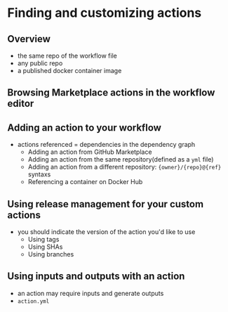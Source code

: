 # Finding and customizing actions

## Overview
- the same repo of the workflow file
- any public repo
- a published docker container image

## Browsing Marketplace actions in the workflow editor

## Adding an action to your workflow
- actions referenced = dependencies in the dependency graph
  - Adding an action from GitHub Marketplace
  - Adding an action from the same repository(defined as a `yml` file)
  - Adding an action from a different repository: `{owner}/{repo}@{ref}` syntaxs
  - Referencing a container on Docker Hub

## Using release management for your custom actions
- you should indicate the version of the action you'd like to use
  - Using tags
  - Using SHAs
  - Using branches

## Using inputs and outputs with an action
- an action may require inputs and generate outputs
- `action.yml` 